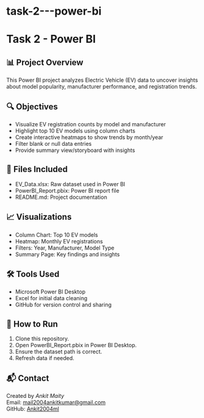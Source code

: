 # task-2---power-bi
# Task 2 - Power BI

## 📊 Project Overview
This Power BI project analyzes Electric Vehicle (EV) data to uncover insights about model popularity, manufacturer performance, and registration trends.

## 🔍 Objectives
- Visualize EV registration counts by model and manufacturer
- Highlight top 10 EV models using column charts
- Create interactive heatmaps to show trends by month/year
- Filter blank or null data entries
- Provide summary view/storyboard with insights

## 📁 Files Included
- EV_Data.xlsx: Raw dataset used in Power BI
- PowerBI_Report.pbix: Power BI report file
- README.md: Project documentation

## 📈 Visualizations
- Column Chart: Top 10 EV models
- Heatmap: Monthly EV registrations
- Filters: Year, Manufacturer, Model Type
- Summary Page: Key findings and insights

## 🛠 Tools Used
- Microsoft Power BI Desktop
- Excel for initial data cleaning
- GitHub for version control and sharing

## 📌 How to Run
1. Clone this repository.
2. Open PowerBI_Report.pbix in Power BI Desktop.
3. Ensure the dataset path is correct.
4. Refresh data if needed.

## 📬 Contact
Created by *Ankit Maity*  
Email: mail2004ankitkumar@gmail.com  
GitHub: [Ankit2004ml](https://github.com/Ankit2004ml)

